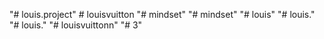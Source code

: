 "# louis.project" 
#   l o u i s v u i t t o n  
 "# mindset" 
"# mindset" 
"# louis" 
"# louis." 
"# louis." 
"# louisvuittonn" 
"# 3" 
